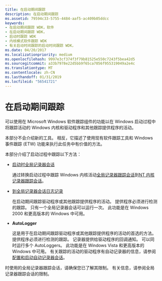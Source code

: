 ```yaml
---
title: 在启动期间跟踪
description: 在启动期间跟踪
ms.assetid: 79594c33-5755-4484-aaf5-ac409b05ddcc
keywords:
- 在启动期间跟踪 WDK，软件
- 在启动期间跟踪 WDK，
- 启动时跟踪 WDK
- 内核模式软件跟踪 WDK
- 有关启动时间跟踪的启动时间跟踪 WDK，
ms.date: 04/20/2017
ms.localizationpriority: medium
ms.openlocfilehash: 9997e3cf374f3f79b81525e550c7243f5bea42d5
ms.sourcegitcommit: a33b7978e22d5bb9f65ca7056f955319049a2e4c
ms.translationtype: MT
ms.contentlocale: zh-CN
ms.lasthandoff: 01/31/2019
ms.locfileid: "56541721"
---
```

# <a name="tracing-during-boot"></a>在启动期间跟踪


可以使用在 Microsoft Windows 软件跟踪组件的功能以在 Windows 启动过程中将跟踪活动的 Windows 内核和驱动程序和其他跟踪提供程序的活动。

本部分不会介绍新的工具。 相反，它描述了使用现有软件跟踪工具和 Windows 事件跟踪 (ETW) 功能来执行此任务中有价值的方法。

本部分介绍了启动过程中跟踪以下方法：

-   [启动时全局记录器会话](boot-time-global-logger-session.md)

    通过转换启动过程中跟踪 Windows 内核活动[全局记录器跟踪会话](global-logger-trace-session.md)到[NT 内核记录器跟踪会话](nt-kernel-logger-trace-session.md)。

-   [到全局记录器会话日志记录](logging-to-the-global-logger-session.md)

    在启动期间跟踪驱动程序或其他跟踪提供程序的活动。 提供程序必须进行检测的跟踪。 只有一个全局记录器会话可以运行一次。 此功能是在 Windows 2000 和更高版本的 Windows 中可用。

-   **AutoLogger**

    这是用于在启动期间跟踪驱动程序或其他跟踪提供程序的活动的首选的方法。 提供程序必须进行检测的跟踪。 记录器提供给驱动程序的回调通知。 可以同时运行多个 AutoLoggers。 此功能是在 Windows Vista 和更高版本的 Windows 中可用。 有关跟踪的活动的驱动程序有自动记录器的信息，请参阅[配置和启动自动记录器会话](https://go.microsoft.com/fwlink/p/?linkid=89723)。

时使用的全局记录器跟踪会话，请确保您已了解其限制。 有关信息，请参阅全局记录器跟踪会话的限制。

 

 






